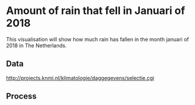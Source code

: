 # Amount of rain that fell in Januari of 2018
This visualisation will show how much rain has fallen in the month januari of 2018 in The Netherlands.

## Data
http://projects.knmi.nl/klimatologie/daggegevens/selectie.cgi
## Process
